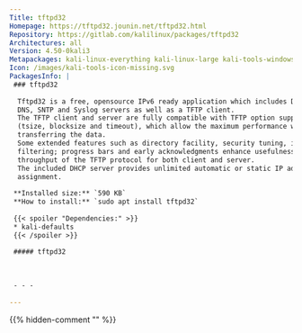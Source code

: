 ```yaml
---
Title: tftpd32
Homepage: https://tftpd32.jounin.net/tftpd32.html
Repository: https://gitlab.com/kalilinux/packages/tftpd32
Architectures: all
Version: 4.50-0kali3
Metapackages: kali-linux-everything kali-linux-large kali-tools-windows-resources 
Icon: /images/kali-tools-icon-missing.svg
PackagesInfo: |
 ### tftpd32
 
  Tftpd32 is a free, opensource IPv6 ready application which includes DHCP, TFTP,
  DNS, SNTP and Syslog servers as well as a TFTP client.
  The TFTP client and server are fully compatible with TFTP option support
  (tsize, blocksize and timeout), which allow the maximum performance when
  transferring the data.
  Some extended features such as directory facility, security tuning, interface
  filtering; progress bars and early acknowledgments enhance usefulness and
  throughput of the TFTP protocol for both client and server.
  The included DHCP server provides unlimited automatic or static IP address
  assignment.
 
 **Installed size:** `590 KB`  
 **How to install:** `sudo apt install tftpd32`  
 
 {{< spoiler "Dependencies:" >}}
 * kali-defaults
 {{< /spoiler >}}
 
 ##### tftpd32
 
 
 
 - - -
 
---
```

{{% hidden-comment "<!--Do not edit anything above this line-->" %}}
